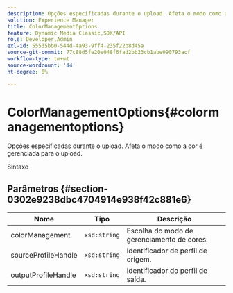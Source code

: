 ```yaml
---
description: Opções especificadas durante o upload. Afeta o modo como a cor é gerenciada para o upload.
solution: Experience Manager
title: ColorManagementOptions
feature: Dynamic Media Classic,SDK/API
role: Developer,Admin
exl-id: 55535bb0-544d-4a93-9ff4-235f22b8d45a
source-git-commit: 77c88d5fe20e048f6fad2bb23cb1abe090793acf
workflow-type: tm+mt
source-wordcount: '44'
ht-degree: 0%

---
```


# ColorManagementOptions{#colormanagementoptions}

Opções especificadas durante o upload. Afeta o modo como a cor é gerenciada para o upload.

Sintaxe

## Parâmetros {#section-0302e9238dbc4704914e938f42c881e6}

| Nome | Tipo | Descrição |
|---|---|---|
| colorManagement | `xsd:string` | Escolha do modo de gerenciamento de cores. |
| sourceProfileHandle | `xsd:string` | Identificador de perfil de origem. |
| outputProfileHandle | `xsd:string` | Identificador do perfil de saída. |
